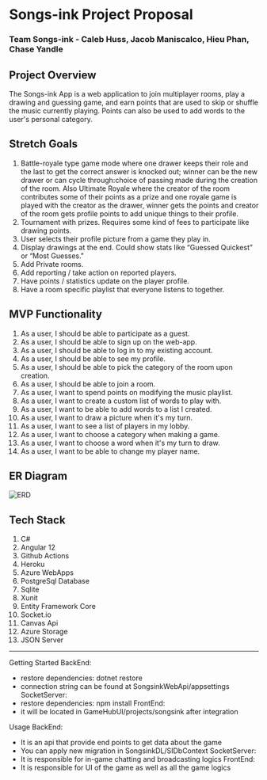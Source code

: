 # Songs-ink Project Proposal
### Team Songs-ink - Caleb Huss, Jacob Maniscalco, Hieu Phan, Chase Yandle

## Project Overview
The Songs-ink App is a web application to join multiplayer rooms, play a drawing and guessing game, and earn points that are used to skip or shuffle the music currently playing.  Points can also be used to add words to the user's personal category.

## Stretch Goals
1. Battle-royale type game mode where one drawer keeps their role and the last to get the correct answer is knocked out; winner can be the new drawer or can cycle through:choice of passing made during the creation of the room. Also Ultimate Royale where the creator of the room contributes some of their points as a prize and one royale game is played with the creator as the drawer, winner gets the points and creator of the room gets profile points to add unique things to their profile.
2. Tournament with prizes. Requires some kind of fees to participate like drawing points.
3. User selects their profile picture from a game they play in.
4. Display drawings at the end. Could show stats like “Guessed Quickest” or “Most Guesses."
5. Add Private rooms.
6. Add reporting / take action on reported players.
7. Have points / statistics update on the player profile.
8. Have a room specific playlist that everyone listens to together.


## MVP Functionality

1. As a user, I should be able to participate as a guest.
2. As a user, I should be able to sign up on the web-app.
3. As a user, I should be able to log in to my existing account.
4. As a user, I should be able to see my profile.
5. As a user, I should be able to pick the category of the room upon creation.
6. As a user, I should be able to join a room.
7. As a user, I want to spend points on modifying the music playlist. 
8. As a user, I want to create a custom list of words to play with. 
9. As a user, I want to be able to add words to a list I created. 
10. As a user, I want to draw a picture when it's my turn.
11. As a user, I want to see a list of players in my lobby.
12. As a user, I want to choose a category when making a game.
13. As a user, I want to choose a word when it's my turn to draw.
14. As a user, I want to be able to change my player name.

## ER Diagram
![ERD](https://user-images.githubusercontent.com/86570189/129403103-a9e93be3-e174-4850-b99d-a2f25f686220.png)



## Tech Stack
1. C#
2. Angular 12
3. Github Actions
4. Heroku
5. Azure WebApps
6. PostgreSql Database
7. Sqlite
8. Xunit
9. Entity Framework Core
10. Socket.io
11. Canvas Api
12. Azure Storage
13. JSON Server

-----------------------------------------------------------------------------------------------------------------------
Getting Started
BackEnd:
- restore dependencies: dotnet restore
- connection string can be found at SongsinkWebApi/appsettings
SocketServer:
- restore dependencies: npm install
FrontEnd:
- it will be located in GameHubUI/projects/songsink after integration

Usage
BackEnd: 
- It is an api that provide end points to get data about the game
- You can apply new migration in SongsinkDL/SIDbContext
SocketServer:
- It is responsible for in-game chatting and broadcasting logics
FrontEnd:
- It is responsible for UI of the game as well as all the game logics
